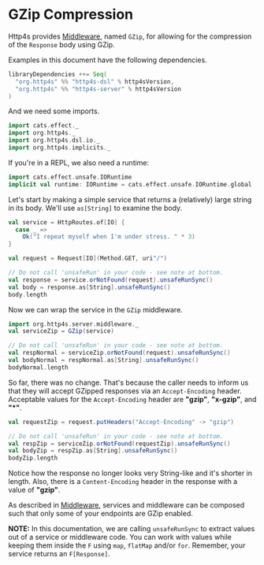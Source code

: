 # GZip Compression

Http4s provides [Middleware], named `GZip`, for allowing for the compression of the `Response`
body using GZip.

Examples in this document have the following dependencies.

```scala
libraryDependencies ++= Seq(
  "org.http4s" %% "http4s-dsl" % http4sVersion,
  "org.http4s" %% "http4s-server" % http4sVersion
)
```

And we need some imports.

```scala mdoc:silent
import cats.effect._
import org.http4s._
import org.http4s.dsl.io._
import org.http4s.implicits._
```

If you're in a REPL, we also need a runtime:

```scala mdoc:silent
import cats.effect.unsafe.IORuntime
implicit val runtime: IORuntime = cats.effect.unsafe.IORuntime.global
```

Let's start by making a simple service that returns a (relatively) large string
in its body. We'll use `as[String]` to examine the body.

```scala mdoc:silent
val service = HttpRoutes.of[IO] {
  case _ =>
    Ok("I repeat myself when I'm under stress. " * 3)
}

val request = Request[IO](Method.GET, uri"/")
```

```scala mdoc
// Do not call 'unsafeRun' in your code - see note at bottom.
val response = service.orNotFound(request).unsafeRunSync()
val body = response.as[String].unsafeRunSync()
body.length
```

Now we can wrap the service in the `GZip` middleware.

```scala mdoc:silent
import org.http4s.server.middleware._
val serviceZip = GZip(service)
```

```scala mdoc
// Do not call 'unsafeRun' in your code - see note at bottom.
val respNormal = serviceZip.orNotFound(request).unsafeRunSync()
val bodyNormal = respNormal.as[String].unsafeRunSync()
bodyNormal.length
```

So far, there was no change. That's because the caller needs to inform us that
they will accept GZipped responses via an `Accept-Encoding` header. Acceptable
values for the `Accept-Encoding` header are **"gzip"**, **"x-gzip"**, and **"*"**.

```scala mdoc
val requestZip = request.putHeaders("Accept-Encoding" -> "gzip")

// Do not call 'unsafeRun' in your code - see note at bottom.
val respZip = serviceZip.orNotFound(requestZip).unsafeRunSync()
val bodyZip = respZip.as[String].unsafeRunSync()
bodyZip.length
```

Notice how the response no longer looks very String-like and it's shorter in
length. Also, there is a `Content-Encoding` header in the response with a value
of **"gzip"**.

As described in [Middleware], services and middleware can be composed such
that only some of your endpoints are GZip enabled.

**NOTE:** In this documentation, we are calling `unsafeRunSync` to extract values out
of a service or middleware code. You can work with values while keeping them inside the
`F` using `map`, `flatMap` and/or `for`. Remember, your service returns an
`F[Response]`.

[Middleware]: middleware.md
